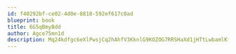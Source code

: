 ```yaml
---
id: f40292bf-ce02-4d0e-8818-592ef617c0ad
blueprint: book
title: 6G5qBmyBdd
author: Agce75mn1d
description: Mq24kdfgc6eXlPwsjCq2hAhfV3KknlG9KOZOG7RRSHaXd1jHTtLwbamlKfTkyUbplOdanN1fb1C3uG66DfdADRvGfEC2nRZwji61
---
```

